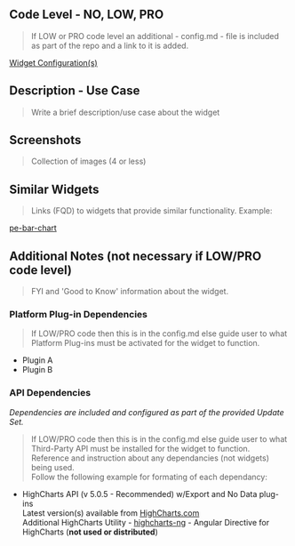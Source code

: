 ## Code Level - NO, LOW, PRO

> If LOW or PRO code level an additional - config.md - file is included as part of the repo and a link to it is added.<br/>

[Widget Configuration(s)](config.md)

## Description - Use Case
> Write a brief description/use case about the widget

## Screenshots
> Collection of images (4 or less)

## Similar Widgets
>Links (FQD) to widgets that provide similar functionality. Example:<br/>

[pe-bar-chart](https://github.com/platform-experience/serviceportal-widget-library/tree/master/highcharts/pe-bar-chart)

## Additional Notes (not necessary if LOW/PRO code level)
> FYI and 'Good to Know' information about the widget.  

### Platform Plug-in Dependencies 
> If LOW/PRO code then this is in the config.md else guide user to what Platform Plug-ins must be activated for the widget to function.

* Plugin A
* Plugin B

### API Dependencies
<i>Dependencies are included and configured as part of the provided Update Set.</i>
> If LOW/PRO code then this is in the config.md else guide user to what Third-Party API must be installed for the widget to function. Reference and instruction about any dependancies (not widgets) being used.<br/>Follow the following example for formating of each dependancy:

* HighCharts API (v 5.0.5 - Recommended)  w/Export and No Data plug-ins
  <br/>Latest version(s) available from [HighCharts.com](http://http://www.highcharts.com/products/highcharts/)
  <br/>Additional HighCharts Utility - [highcharts-ng](https://github.com/pablojim/highcharts-ng) - Angular Directive for HighCharts (__not used or distributed__)
